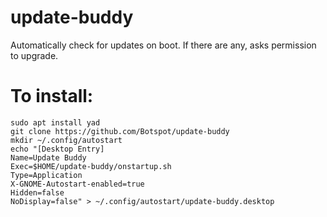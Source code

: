 # update-buddy
Automatically check for updates on boot. If there are any, asks permission to upgrade.
# To install:
```
sudo apt install yad
git clone https://github.com/Botspot/update-buddy
mkdir ~/.config/autostart
echo "[Desktop Entry]
Name=Update Buddy
Exec=$HOME/update-buddy/onstartup.sh
Type=Application
X-GNOME-Autostart-enabled=true
Hidden=false
NoDisplay=false" > ~/.config/autostart/update-buddy.desktop
```
